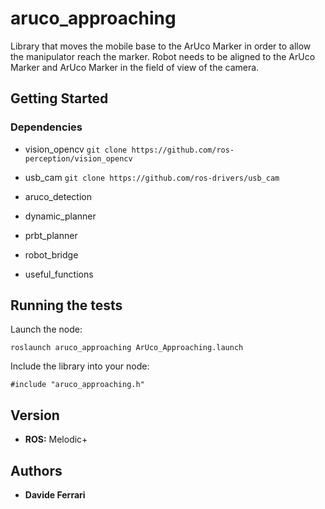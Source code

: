 
# aruco_approaching

Library that moves the mobile base to the ArUco Marker in order to allow the manipulator reach the marker.
Robot needs to be aligned to the ArUco Marker and ArUco Marker in the field of view of the camera.

## Getting Started

### Dependencies

 * vision_opencv
 ```git clone https://github.com/ros-perception/vision_opencv```
 * usb_cam
  ```git clone https://github.com/ros-drivers/usb_cam```
 
 * aruco_detection
 
 * dynamic_planner
 * prbt_planner
 * robot_bridge
 * useful_functions

## Running the tests

Launch the node:

```roslaunch aruco_approaching ArUco_Approaching.launch```

Include the library into your node:

```#include "aruco_approaching.h"```

## Version

* **ROS:** Melodic+

## Authors

* **Davide Ferrari**

